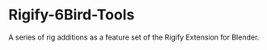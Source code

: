 # Rigify-6Bird-Tools
A series of rig additions as a feature set of the Rigify Extension for Blender.